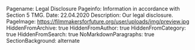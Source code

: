Pagename: Legal Disclosure
Pageinfo: Information in accordance with Section 5 TMG.
Date: 22.04.2020
Description: Our legal disclosure.
PageImage: https://filmmakersforfuture.org/user/uploads/img/preview.jpg
HiddenFromArchive: true
HiddenFromAuthor: true
HiddenFromCategory: true
HiddenFromSearch: true
NoMarkdownParagraphs: true
SectionBackground: alternate
